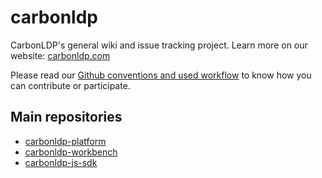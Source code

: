 # carbonldp

CarbonLDP's general wiki and issue tracking project. Learn more on our website: [carbonldp.com](https://carbonldp.com)

Please read our [Github conventions and used workflow](https://github.com/CarbonLDP/carbonldp/wiki/GitHub-conventions-and-workflow-for-Carbon-LDP) to know how you can contribute or participate.

## Main repositories

- [carbonldp-platform](https://github.com/CarbonLDP/carbonldp-platform)
- [carbonldp-workbench](https://github.com/CarbonLDP/carbonldp-workbench)
- [carbonldp-js-sdk](https://github.com/CarbonLDP/carbonldp-js-sdk)
